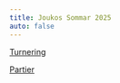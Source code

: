 ```yaml
---
title: Joukos Sommar 2025
auto: false
---
```


[Turnering](https://christernilsson.github.io/2025/013-Berger/?title=Joukos%20Sommar%202025%20&MAX=2%20&p1=1698%20Onni%20Aikio%20&p2=1558%20Helge%20Bergstr%C3%B6m%20&p3=1549%20Jonas%20H%C3%B6k%20&p4=1679%20Lars%20Johansson%20&p5=0000%20Per%20Eriksson%20&p6=1653%20Christer%20Nilsson%20&p7=1673%20Per%20Hamnstr%C3%B6m%20&p8=1504%20Thomas%20Paulin%20&p9=1706%20Abbas%20Razavi%20&p10=1579%20Jouko%20Liistamo%20&r1=202x2%20&r2=01020%20&r3=20022%20&r4=20002%20&r5=02222%20&r6=211xx%20&r7=xx2xx)

[Partier](partier)
